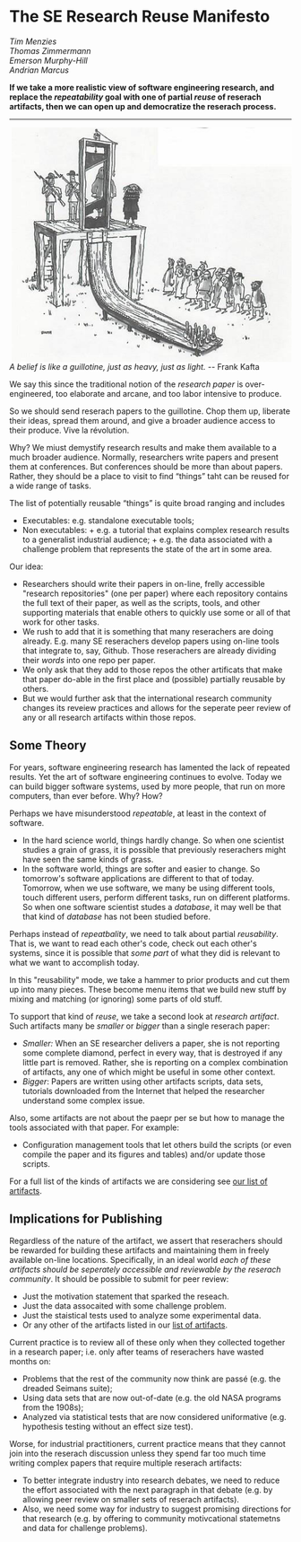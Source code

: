 
# The SE Research Reuse Manifesto 



<em>Tim Menzies  
Thomas Zimmermann  
Emerson Murphy-Hill   
Andrian Marcus</em>      

**If we take a more realistic view of software engineering research, and replace the _repeatability_ goal with one of partial _reuse_ of reserach artifacts, then we can open up and democratize the reserach process.**

________

<img src="img/guillotine.jpg" align=right width=500>

_A belief is like a guillotine, just as heavy, just as light._ -- Frank Kafta


We say this since the traditional notion of the _research paper_ is 
 over-engineered,   too elaborate and  arcane, and too labor intensive to produce. 

So we should send reserach papers to the guillotine. Chop them up, liberate their ideas, spread them around, and give a broader audience access to their produce. Vive la révolution.

Why?  We miust  demystify research results and make them available to a much broader audience. Normally, researchers write papers and present them at  conferences. But conferences should be more than about papers. Rather, they should be a place to visit to find “things” taht can be reused  for a wide range of tasks. 

The list of potentially reusable  “things” is  quite broad ranging and includes

+ Executables: e.g. standalone executable tools;
+ Non executables: 
       + e.g. a tutorial that explains complex research results to a generalist industrial audience;
       + e.g. the data associated with a challenge problem that represents the state of the art in some area.

Our idea:

+  Researchers should write their papers in on-line, frelly accessible "research repositories" (one per paper) where each repository contains the full text of their paper, as well as the scripts, tools, and other supporting materials that enable others to quickly use some or all of that work for other tasks.
+ We rush to add that it is something that many reserachers are doing already. E.g. many SE reserachers develop papers using on-line tools that integrate to, say, Github. Those reserachers are already dividing their _words_ into one repo per paper.
+ We only ask that they add to those repos the other artificats that make that paper do-able in the first place and (possible) partially reusable by others.
+ But we would further ask that the international research community changes its reveiew practices and allows for the seperate peer review of  any or all research artifacts within those repos.

## Some Theory

For years, software engineering research has lamented the lack of repeated results. Yet the art of software engineering continues to evolve. Today we can build bigger software systems, used by more people, that run on more computers, than ever before. Why? How?

Perhaps we have misunderstood _repeatable_, at least in the context of software.

+ In the hard science world, things hardly change. So when one scientist studies
a grain of grass, it is possible that previously reserachers might have seen the same kinds of grass. 
+ In the software world, things are softer and easier to change. So tomorrow's software applications are different
to that of today. Tomorrow, when we use software, we many be using different tools, touch different users, perform different tasks, run on different platforms. So when one software scientist studes a _database_, it may well be that that kind of _database_ has not been studied before.

Perhaps instead of _repeatbality_, we need to talk about partial _reusability_. That is, we want to read each other's code,
check out each other's systems, since it is possible that _some part_ of what they did is relevant to what we want to accomplish today. 

In this "reusability" mode, we take a hammer to prior products and cut them up into many pieces. These become menu items that we build new stuff by mixing and matching (or ignoring) some parts of old stuff.

To support that kind of _reuse_, we take a second look at _research artifact_. Such artifacts many be _smaller_ or _bigger_ than a single reserach paper: 

+ _Smaller:_ When an SE researcher delivers a paper, she is not reporting some complete diamond, perfect in every way, that is destroyed if any little part is removed. Rather, she is reporting on a complex combination of artifacts, any one of which might be useful in some other context.
+ _Bigger_: Papers are written using other artifacts scripts, data sets, tutorials downloaded from the Internet that helped the researcher understand some complex issue.

Also, some artifacts are not about the paepr per se but how to manage the tools associated with that paper. For example:

+ Configuration management tools that let others build the scripts (or even compile the paper and its figures and tables) and/or update those scripts.

For a full list of the kinds of artifacts we are considering see [our list of artifacts](ListOfArtifacts.md). 

## Implications for Publishing

Regardless of the nature of the artifact, we assert that reserachers should be rewarded for building these artifacts and maintaining them in freely available on-line locations. Specifically, in an ideal world _each of these artifacts should be seperately accessible and reviewable by the reserach community_.  It should be possible to submit for peer review:

+ Just the motivation statement that sparked the reseach.
+ Just the data assocaited with some challenge problem. 
+ Just the staistical tests used to analyze some experimental data.
+ Or any other of the artifacts listed in our [list of artifacts](ListOfArtifacts.md). 

Current practice is to review all of these only when they collected together in a research paper; i.e. only after teams of reserachers have wasted months on:
 
+ Problems that the rest of the community now think are pass&eacute; (e.g. the dreaded Seimans suite); 
+ Using data sets that are now out-of-date (e.g. the old NASA programs from the 1908s); 
+ Analyzed via statistical tests that are now considered uniformative (e.g. hypothesis testing without an effect size test).

Worse, for industrial practitioners, current practice means that they cannot join into the reserach discussion unless they spend far too much time writing complex papers that require multiple reserach artifacts:

+ To better integrate industry into research debates, we need to reduce the effort associated with the next paragraph in that debate (e.g. by allowing peer review on smaller sets of reserach artifacts).
+ Also, we need some way for industry to suggest promising directions for that research (e.g. by offering to community motivcational statemetns and data for challenge problems).



